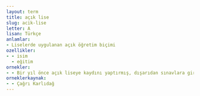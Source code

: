 ```yaml
---
layout: term
title: açık lise
slug: acik-lise
letter: A
lisan: Türkçe
anlamlar:
- Liselerde uygulanan açık öğretim biçimi
ozellikler:
- - isim
  - eğitim
ornekler:
- - Bir yıl önce açık liseye kaydını yaptırmış, dışarıdan sınavlara giriyordu.
orneklerkaynak:
- - Çağrı Karlıdağ
---
```

